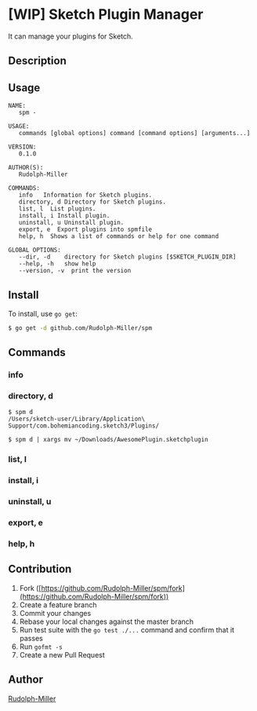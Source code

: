 # [WIP] Sketch Plugin Manager

It can manage your plugins for Sketch.

## Description

## Usage

```
NAME:
   spm - 

USAGE:
   commands [global options] command [command options] [arguments...]
   
VERSION:
   0.1.0
   
AUTHOR(S):
   Rudolph-Miller 
   
COMMANDS:
   info   Information for Sketch plugins.
   directory, d Directory for Sketch plugins.
   list, l  List plugins.
   install, i Install plugin.
   uninstall, u Uninstall plugin.
   export, e  Export plugins into spmfile
   help, h  Shows a list of commands or help for one command
   
GLOBAL OPTIONS:
   --dir, -d    directory for Sketch plugins [$SKETCH_PLUGIN_DIR]
   --help, -h   show help
   --version, -v  print the version
```

## Install

To install, use `go get`:

```bash
$ go get -d github.com/Rudolph-Miller/spm
```

## Commands

### info

### directory, d

```
$ spm d
/Users/sketch-user/Library/Application\ Support/com.bohemiancoding.sketch3/Plugins/

$ spm d | xargs mv ~/Downloads/AwesomePlugin.sketchplugin
```

### list, l


### install, i

### uninstall, u

### export, e

### help, h

## Contribution

1. Fork ([https://github.com/Rudolph-Miller/spm/fork](https://github.com/Rudolph-Miller/spm/fork))
1. Create a feature branch
1. Commit your changes
1. Rebase your local changes against the master branch
1. Run test suite with the `go test ./...` command and confirm that it passes
1. Run `gofmt -s`
1. Create a new Pull Request

## Author

[Rudolph-Miller](https://github.com/Rudolph-Miller)
